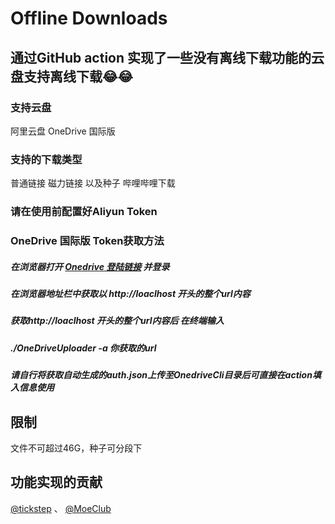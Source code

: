 # Offline Downloads
## 通过GitHub action 实现了一些没有离线下载功能的云盘支持离线下载😂😂
### 支持云盘
阿里云盘
OneDrive 国际版
### 支持的下载类型
普通链接 磁力链接 以及种子 哔哩哔哩下载
### 请在使用前配置好Aliyun Token
### OneDrive 国际版 Token获取方法
##### 在浏览器打开 [Onedrive 登陆链接](https://login.microsoftonline.com/common/oauth2/v2.0/authorize?client_id=78d4dc35-7e46-42c6-9023-2d39314433a5&response_type=code&redirect_uri=http://localhost/onedrive-login&response_mode=query&scope=offline_access%20User.Read%20Files.ReadWrite.All) 并登录
##### 在浏览器地址栏中获取以 http://loaclhost 开头的整个url内容
##### 获取http://loaclhost 开头的整个url内容后 在终端输入
##### ./OneDriveUploader -a 你获取的url
##### 请自行将获取自动生成的auth.json上传至OnedriveCli目录后可直接在action填入信息使用
## 限制
文件不可超过46G，种子可分段下
## 功能实现的贡献
[@tickstep](https://github.com/tickstep/aliyunpan)
、
[@MoeClub](https://github.com/MoeClub/OneList)
